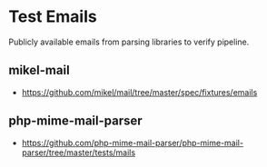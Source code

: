 # Test Emails
Publicly available emails from parsing libraries to verify pipeline.

## mikel-mail
* https://github.com/mikel/mail/tree/master/spec/fixtures/emails

## php-mime-mail-parser
* https://github.com/php-mime-mail-parser/php-mime-mail-parser/tree/master/tests/mails
